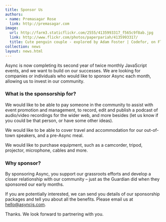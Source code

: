 ```yaml
---
title: Sponsor Us
authors:
- name: Premasagar Rose
  link: http://premasagar.com
image:
  url: http://farm3.staticflickr.com/2555/4135993317_f565c9f8ab.jpg
  link: http://www.flickr.com/photos/paperpariah/4135993317/
  title: Cute penguin couple - explored by Adam Foster | Codefor, on Flickr
collection: news
layout: news.html
---
```

Async is now completing its second year of twice monthly JavaScript events,
and we want to build on our successes. We are looking for companies or
individuals who would like to sponsor Async each month, allowing us to invest
in our community.

### What is the sponsorship for?

We would like to be able to pay someone in the community to assist with event
promotion and management, to record, edit and publish a podcast of audio/video
recordings for the wider web, and more besides (let us know if you could be
that person, or have some other ideas).

We would like to be able to cover travel and accommodation for our out-of-town
speakers, and a pre-Async meal.

We would like to purchase equipment, such as a camcorder, tripod, projector,
microphone, cables and more.

### Why sponsor?

By sponsoring Async, you support our grassroots efforts and develop a closer
relationship with our community – just as the Guardian did when they sponsored
our early months.

If you are potentially interested, we can send you details of our sponsorship
packages and tell you about all the benefits. Please email us at
[&#104;&#101;&#108;&#108;&#111;&#064;&#097;&#115;&#121;&#110;&#099;&#106;&#115;&#046;&#099;&#111;&#109;][#mail].

Thanks. We look forward to partnering with you.

[#mail]: &#109;&#97;&#105;&#108;&#x74;&#x6f;&#58;&#104;&#101;&#108;&#108;&#111;&#064;&#097;&#115;&#121;&#110;&#099;&#106;&#115;&#046;&#099;&#111;&#109;
